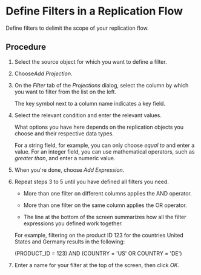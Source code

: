 <!-- loio5a6ef36765c54a6a950a6bd6c070501d -->

# Define Filters in a Replication Flow

Define filters to delimit the scope of your replication flow.



## Procedure

1.  Select the source object for which you want to define a filter.

2.  Choose*Add Projection*.

3.  On the *Filter* tab of the *Projections* dialog, select the column by which you want to filter from the list on the left.

    The key symbol next to a column name indicates a key field.

4.  Select the relevant condition and enter the relevant values.

    What options you have here depends on the replication objects you choose and their respective data types.

    For a string field, for example, you can only choose *equal to* and enter a value. For an integer field, you can use mathematical operators, such as *greater than*, and enter a numeric value.

5.  When you're done, choose *Add Expression*.

6.  Repeat steps 3 to 5 until you have defined all filters you need.

    -   More than one filter on different columns applies the AND operator.

    -   More than one filter on the same column applies the OR operator.

    -   The line at the bottom of the screen summarizes how all the filter expressions you defined work together.


    For example, filtering on the product ID 123 for the countries United States and Germany results in the following:

    \(PRODUCT\_ID = 123\) AND \(COUNTRY = 'US' OR COUNTRY = 'DE'\)

7.  Enter a name for your filter at the top of the screen, then click *OK*.



